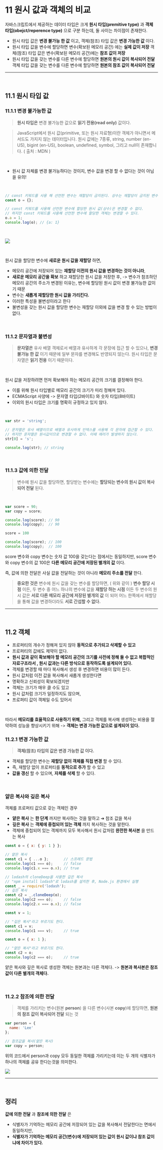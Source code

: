 # 11 원시 값과 객체의 비교

자바스크립트에서 제공하는 데이터 타입은
크게 __원시 타입(premitive type)__ 과 __객체 타입(obejct/reperence type)__ 으로 구분 하는데, 둘 사이는 차이점이 존재한다.

- 원시 타입 값은 __변경 불가능 한 값__ 이고, 
객체(참조) 타입 값은 __변경 가능한 값__ 이다.
- 원시 타입 값을 변수에 할당하면 변수(확보된 메모리 공간) 에는 __실제 값이 저장__
객체(참조) 타입 값은 변수(확보된 메모리 공간)에는 __참조 값이 저장__
- 원시 타입 값을 갖는 변수를 다른 변수에 할당하면 __원본의 원시 값이 복사되어 전달__ 
객체 타입 값을 갖는 변수를 다른 변수에 할당하면 __원본의 참조 값이 복사되어 전달__

***
<br>

## 11.1 원시 타입 값
### 11.1.1 변경 불가능한 값
> __원시 타입은__
변경 불가능한 값으로 __읽기 전용(read only)__ 값이다.

>JavaScript에서 원시 값(primitive, 또는 원시 자료형)이란 객체가 아니면서 메서드도 가지지 않는 데이터입니다. 원시 값에는 7종류, string, number (en-US), bigint (en-US), boolean, undefined, symbol, 그리고 null이 존재합니다.
( 출처 : MDN )

<br>

- 원시 값 자체를 변경 불가능하다는 것이지, 변수 값을 변경 할 수 없다는 것이 아님을 유의!

<br>

```js
// const 키워드를 사용 해 선언한 변수는 재할당이 금지된다. 상수는 재할당이 금지된 변수일 뿐이다.
const o = {};

// const 키워드를 사용해 선언한 변수에 할당한 원시 값(상수)은 변경할 수 없다.
// 하지만 const 키워드를 사용해 선언한 변수에 할당한 객체는 변경할 수 있다.
o.a = 1;
console.log(o); // {a: 1}
```

<br>

![](https://velog.velcdn.com/images/hoho_0815/post/570afc57-b9c9-47af-958a-224c2508b540/image.png)

<br>

원시 값을 할당한 변수에 __새로운 원시 값을 재할당__ 하면,
- 메모리 공간에 저장되어 있는 __재할당 이전의 원시 값을 변경하는 것이 아니라__,
- __새로운 메모리 공간을 확보__ 하고 재할당한 원시 값을 저장한 후,
-> 변수가 참조하던 메모리 공간의 주소가 변경된 이유는, 변수에 할당된 원시 값이 변경 불가능한 값이기 때문
- 변수는 __새롭게 재할당한 원시 값을 가리킨다.__
- 이러한 특성을 불변성이라고 한다
- 불변성을 갖는 원시 값을 할당한 변수는 재할당 이외에 값을 변경 할 수 있는 방법이 없다.

<br>

### 11.1.2 문자열과 불변성

> __문자열은__
유사 배열 객체로서 배열과 유사하게 각 문장에 접근 할 수 있으나,
__변경 불가능 한 값__ 이기 때문에 일부 문자를 변경해도 반영되지 않는다.
원시 타입은 문자열은 __읽기 전용__ 이기 때문이다.

<br>

원시 값을 저장하려면 먼저 확보해야 하는 메모리 공간의 크기를 결정해야 한다.
- 이를 위해 원시 타입별로 메모리 공간의 크기가 미리 정해져 있다.
- ECMAScript 사양에 -> 문자열 타입(2바이트) 와 숫자 타입(8바이트)
- 이외의 원시 타입은 크기를 명확히 규정하고 있지 않다.

<br>

```js
var str = 'string';

// 문자열은 유사 배열이므로 배열과 유사하게 인덱스를 사용해 각 문자에 접근할 수 있다.
// 하지만 문자열은 원시값이므로 변경할 수 없다. 이때 에러가 발생하지 않는다.
str[0] = 's';

console.log(str); // string
```

<br>

### 11.1.3 값에 의한 전달
> 변수에 원시 값을 할당하면, 할당받는 변수에는 __할당되는 변수의 원시 값이 복사되어 전달__ 된다.

<br>

```js
var score = 90;
var copy = score;

console.log(score); // 90
console.log(copy);  // 90

score = 100

console.log(score); // 100
console.log(copy);  // 100
```

score 변수와 copy 변수는 숫자 값 100을 갖는다는 점에서는 동일하지만,
score 변수와 copy 변수의 값 100은 __다른 메모리 공간에 저장된 별개의 값__ 이다.

즉, 값에 의한 전달은 사실 값을 전달하는 것이 아니라 __메모리 주소를 전달__ 한다.

> __중요한 것은__
변수에 원시 값을 갖는 변수를 할당하면, ( 위와 같이 )
__변수 할당 시점__ 이든, 두 변수 중 어느 하나의 변수에 값을 __재할당 하는 시점__ 이든
두 변수의 원시 값은 __서로 다른 메모리 공간에 저장된 별개의 값__ 이 되어
어느 한쪽에서 재할당을 통해 값을 변경하더라도 __서로 간섭할 수 없다.__

***
<br>

## 11.2 객체
- 프로퍼티의 개수가 정해져 있지 않아 __동적으로 추가되고 삭제할 수 있고__
- 프로퍼티의 값에도 제약이 없다.
- __원시 값과 같이 확보해야 할 메모리 공간의 크기를 사전에 정해 둘 수 없고
 복합적인 자료구조라서 , 원시 값과는 다른 방식으로 동작하도록 설계되어 있다.__
- 객체를 변경할 때 마다 복사해서 생성 후 변경하면 비용이 많이 든다.
- 원시 값처럼 이전 값을 복사해서 새롭개 생성한다면
- 명확하고 신뢰성이 확보되겠지만
- 객체는 크기가 매우 클 수도 있고
- 원시 값처럼 크기가 일정하지도 않으며,
- 프로퍼티 값이 객체일 수도 있어서

<br>

따라서 __메모리를 효율적으로 사용하기 위해,__
그리고 객체를 복사해 생성하는 비용을 절약하여 성능을 향상시키기 위해
-> __객체는 변경 가능한 값으로 설계되어 있다.__

### 11.2.1 변경 가능한 값
> __객체(참조) 타입의 값은 변경 가능한 값 이다.__

- 객체를 할당한 변수는 __재할당 없이 객체를 직접 변경__ 할 수 있다.
- 즉, 재할당 없이 프로퍼티를 __동적으로 추가__ 할 수 있고
- __값을 갱신__ 할 수 있으며, __자체를 삭제__ 할 수 있다.

<br>

### 얕은 복사와 깊은 복사
객체를 프로퍼티 값으로 갖는 객체인 경우
- __얕은 복사__ 는 __한 단계__ 까지만 복사하는 것을 말하고 ➔ 참조 값을 복사
- __깊은 복사__ 는 __객체에 중첩되어 있는 객체__ 까지 복사하는 것을 말한다.
- 객체에 중첩되어 있는 객체까지 모두 복사해서 원시 값처럼 __완전한 복사본__ 을 만드는 복사

```js
const o = { x: { y: 1 } };

// 얕은 복사
const c1 = { ...o };       // 스프레드 문법
console.log(c1 === o);     // false
console.log(c1.x === o.x); // true

// lodash의 cloneDeep을 사용한 깊은 복사
// "npm install lodash"로 lodash를 설치한 후, Node.js 환경에서 실행
const _ = require('lodash');
// 깊은 복사
const c2 = _.cloneDeep(o);
console.log(c2 === o);     // false
console.log(c2.x === o.x); // false

const v = 1;

// "깊은 복사"라고 부르기도 한다.
const c1 = v;
console.log(c1 === v);     // true

const o = { x: 1 };

// "얕은 복사"라고 부르기도 한다.
const c2 = o;
console.log(c2 === o);     // true
```

얕은 복사와 깊은 복사로 생성한 객체는 원본과는 다른 객체다.
-> __원본과 복사본은 참조 값이 다른 별개의 객체다.__

<br>

### 11.2.2 참조에 의한 전달
> 객체를 가리키는 변수(원본 __person__) 을 다른 변수(사본 __copy__)에 할당하면,
__원본의 참조 값이 복사되어 전달__ 되는 것

```js
var person = {
  name: 'Lee'
};

// 참조값을 복사(얕은 복사)
var copy = person;
```

위의 코드에서 person과 copy 모두 동일한 객체를 가리키는데
이는 두 개의 식별자가 하나의 객체를 공유 한다는것을 의미한다.

![](https://velog.velcdn.com/images/hoho_0815/post/b691e536-6114-4c19-b28b-c042102a8c52/image.png)

***
<br>

## 정리
__값에 의한 전달__ 과 __참조에 의한 전달__ 은
- 식별자가 기억하는 메모리 공간에 저장되어 있는 값을 복사해서 전달한다는 면에서 동일하지만,
- __식별자가 기억하는 메모리 공간(변수)에 저장되어 있는 값이 원시 값이냐 참조 값이냐에 차이가 있다.__

